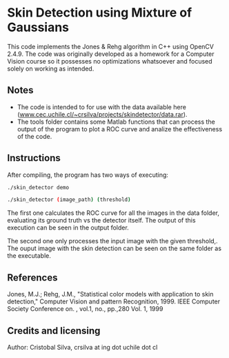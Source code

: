 Skin Detection using Mixture of Gaussians
=========================================
This code implements the Jones & Rehg algorithm in C++ using OpenCV 2.4.9. The code was originally developed as a homework for a Computer Vision course so it possesses no optimizations whatsoever and focused solely on working as intended.

Notes
-----
- The code is intended to for use with the data available here (www.cec.uchile.cl/~crsilva/projects/skindetector/data.rar).
- The tools folder contains some Matlab functions that can process the output of the program to plot a ROC curve and analize the effectiveness of the code.

Instructions
------------
After compiling, the program has two ways of executing:
```bash
./skin_detector demo
```
```bash
./skin_detector (image_path) (threshold)
```

The first one calculates the ROC curve for all the images in the data folder, evaluating its ground truth vs the detector itself. The output of this execution can be seen in the output folder.

The second one only processes the input image with the given threshold,. The ouput image with the skin detection can be seen on the same folder as the executable.


References
----------
Jones, M.J.; Rehg, J.M., "Statistical color models with application to skin detection," Computer Vision and pattern Recognition, 1999. IEEE Computer Society Conference on. , vol.1, no., pp.,280 Vol. 1, 1999

Credits and licensing
---------------------
Author: Cristobal Silva, crsilva at ing dot uchile dot cl